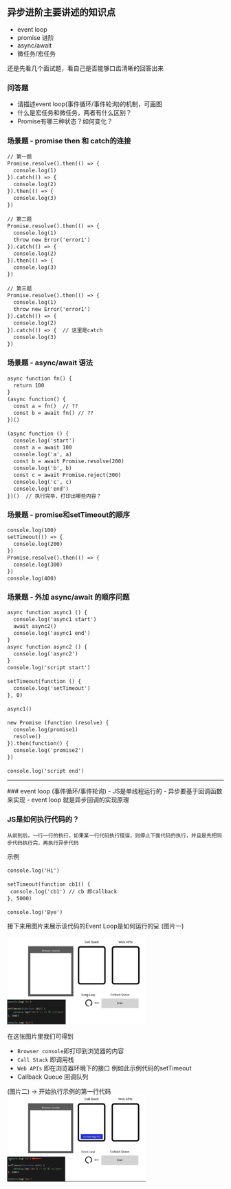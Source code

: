 ## 异步进阶主要讲述的知识点
 - event loop
 - promise 进阶
 - async/await
 - 微任务/宏任务

还是先看几个面试题，看自己是否能够口齿清晰的回答出来
### 问答题
 - 请描述event loop(事件循环/事件轮询)的机制，可画图
 - 什么是宏任务和微任务，两者有什么区别？
 - Promise有哪三种状态？如何变化？
### 场景题 - promise then 和 catch的连接
```
// 第一题
Promise.resolve().then(() => {
  console.log(1)
}).catch(() => {
  console.log(2)
}).then(() => {
  console.log(3)
})

// 第二题
Promise.resolve().then(() => {
  console.log(1)
  throw new Error('error1')
}).catch(() => {
  console.log(2)
}).then(() => {
  console.log(3)
})

// 第三题
Promise.resolve().then(() => {
  console.log(1)
  throw new Error('error1')
}).catch(() => {
  console.log(2)
}).catch(() => {  // 这里是catch
  console.log(3)
})
```
### 场景题 - async/await 语法

```
async function fn() {
  return 100
}
(async function() {
  const a = fn()  // ??
  const b = await fn() // ??
})()

(async function () {
  console.log('start')
  const a = await 100
  console.log('a', a)
  const b = await Promise.resolve(200)
  console.log('b', b)
  const c = await Promise.reject(300)
  console.log('c', c)
  console.log('end')
})()  // 执行完毕，打印出哪些内容？
```

### 场景题 - promise和setTimeout的顺序
```
console.log(100)
setTimeout(() => {
  console.log(200)
})
Promise.resolve().then(() => {
  console.log(300)
})
console.log(400)
```

### 场景题 - 外加 async/await 的顺序问题
```
async function async1 () {
  console.log('async1 start')
  await async2()
  console.log('async1 end')
}
async function async2 () {
  console.log('async2')
}
console.log('script start')

setTimeout(function () {
  console.log('setTimeout')
}, 0)

async1()

new Promise (function (resolve) {
  console.log(promise1)
  resolve()
}).then(function() {
  console.log('promise2')
})

console.log('script end')
```

<hr />
### event loop (事件循环/事件轮询)
  - JS是单线程运行的
  - 异步要基于回调函数来实现
  - event loop 就是异步回调的实现原理

### JS是如何执行代码的？
```
从前到后，一行一行的执行，如果某一行代码执行错误，则停止下面代码的执行，并且是先把同步代码执行完，再执行异步代码
```
示例
```
console.log('Hi')

setTimeout(function cb1() {
 console.log('cb1') // cb 即callback
}, 5000)

console.log('Bye')

```

接下来用图片来展示该代码的Event Loop是如何运行的💻
(图片一)

<img src='https://github.com/Bruce-shuai/Books/blob/main/JS基础/异步/photos/Event%20Loop%20-1.png' height='200px'>

在这张图片里我们可得到 
 - `Browser console`即打印到浏览器的内容
 - `Call Stack` 即调用栈
 - `Web APIs` 即在浏览器环境下的接口 例如此示例代码的setTimeout
 - Callback Queue 回调队列

(图片二) -> 开始执行示例的第一行代码
<img src='https://github.com/Bruce-shuai/Books/blob/main/JS基础/异步/photos/Event%20Loop%20-%202.png' height='200px'>

